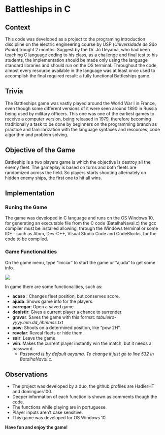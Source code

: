 # Battleships in C

## Context
This code was developed as a project to the programing introduction discipline on the electric engineering course by USP (_Universidade de São Paulo_) trought 2 months. Suggest by the Dr. Jó Ueyama, who had been teaching C language coding to his class, as a challenge and final test to his students, the implementation should be made only using the language standard libraries and should run on the OS terminal. Throughout the code, almost every resource available in the language was at least once used to accomplish the final required result: a fully functional Battleships game.

## Trivia	
The Battleships game was vastly played around the World War I in France, even though some different versions of it were seen around 1890 in Russia being used by military officers. This one was one of the earliest games to receive a computer version, being released in 1979, therefore becoming traditionally a task to be done by beginners on the programming branch as practice and familiarization with the language syntaxes and resources, code algorithm and problem solving.
 
## Objective of the Game
Battleship is a two players game is which the objective is destroy all the enemy fleet. The gameplay is based on turns and both fleets are randomized across the field. So players starts shooting alternately on hidden enemy ships, the first one to hit all wins.

## Implementation
### Runing the Game 
The game was developed in C language and runs on the OS Windows 10, for generating an executable file from the C code (BatalhaNaval.c) the gcc compiler must be installed allowing, through the Windows terminal or some IDE - such as Atom, Dev-C++, Visual Studio Code and CodeBlocks, for the code to be compiled.

### Game Functionalities 
On the game menu, type “iniciar” to start the game or “ajuda” to get some info.

![](https://github.com/domingues100/Resources/blob/master/BootScreen.png)

In game there are some functionalities, such as: 
- **acaso** : Changes fleet position, but conserves score.
- **ajuda**: Shows game info for the players.
- **carregar**: Open a saved game.
- **desistir**: Gives a current player a chance to surrender.
- **gravar**: Saves the game with this format: _tabuleiro-yyyy.mm.dd_hhmmss.txt_
- **pow**: Shoots on a determined position, like “pow 2H”.
- **revelar**: Reveal fleets or hide them.
- **sair**: Leave the game.
- **win**: Makes the current player instantly win the match, but it needs a password.
	- _Password is by default ueyama. To change it just go to line 532 in BatalhaNaval.c._


## Observations
- The project was developed by a duo, the github profiles are HadlerHT and domingues100.
- Deeper information of each function is shown as comments though the code.
- The functions while playing are in portuguese.
- Player inputs aren’t case sensitive.
- This game was developed for OS Windows 10.

**Have fun and enjoy the game!**
